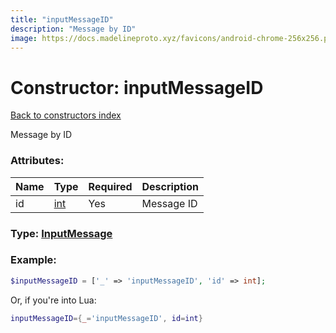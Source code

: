 ```yaml
---
title: "inputMessageID"
description: "Message by ID"
image: https://docs.madelineproto.xyz/favicons/android-chrome-256x256.png
---
```

# Constructor: inputMessageID  
[Back to constructors index](index.md)



Message by ID

### Attributes:

| Name     |    Type       | Required | Description |
|----------|---------------|----------|-------------|
|id|[int](../types/int.md) | Yes|Message ID|



### Type: [InputMessage](../types/InputMessage.md)


### Example:

```php
$inputMessageID = ['_' => 'inputMessageID', 'id' => int];
```  


Or, if you're into Lua:

```lua
inputMessageID={_='inputMessageID', id=int}

```


